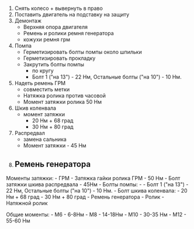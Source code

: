 #
1. Снять колесо + вывернуть в право
2. Поставить двигатель на подставку на защиту
3. Демонтаж
	- Верхняя опора двигателя
	- Ремень и ролики ремня генератора
	- кожухи ремня грм
5. Помпа
	- Герметизировать болты помпы около шпильки 
	- Герметизировать прокладку
	- Закрутить болты помпы 
		- по кругу
		- Болт 1 ("на 13") - 22 Нм, Остальные болты ("на 10") - 10 Нм.
5. Надеть ремень ГРМ
	- совместить метки
	- Натяжка ролика против часовой 
	- Момент затяжки ролика 50 Нм
6. Шкив коленвала
	- момент затяжки 
		- 20 Нм + 68 град 
		- 30 Нм + 80 град
7. Распредвал
	- замена сальника
	- Момент затяжки - 45 Нм
8. Ремень генератора
	- 


Моменты затяжки:
	- ГРМ
		- Затяжка гайки ролика ГРМ - 50 Нм
		- Болт затяжки шкива распредвала - 45Нм
		- Болты помпы:
			- - Болт 1 ("на 13") - 22 Нм, Остальные болты ("на 10") - 10 Нм.
		- Болт шкива коленвала:
			- 20 Нм + 68 град 
			- 30 Нм + 80 град
	- Ремень генератора
		- Ролик 
		- Натяжной ролик

Общие моменты:
	- M6 - 6-8Нм
	- M8 - 14-18Нм
	- M10 - 30-35 Нм
	- M12 - 55-60 Нм
